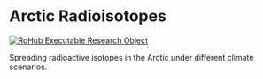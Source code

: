 # Arctic Radioisotopes

[![RoHub Executable Research Object](https://img.shields.io/badge/RoHub-FAIR_Executable_Research_Object-2ea44f?logo=Open+Access&logoColor=blue)](https://w3id.org/ro-id/474cf12e-8c8f-407f-81d7-ed66d2c489a5)

Spreading radioactive isotopes in the Arctic under different climate scenarios.
